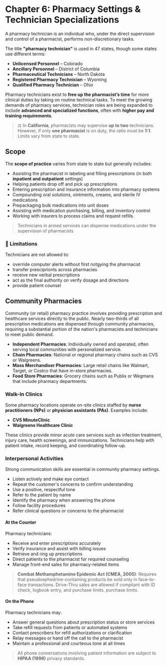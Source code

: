 # Chapter 6: Pharmacy Settings & Technician Specializations

A pharmacy technician is an individual who, under the direct supervision and control of a pharmacist, performs non-discretionary tasks.

The title **"pharmacy technician"** is used in 47 states, though some states use different terms:

- **Unlicensed Personnel** – Colorado  
- **Ancillary Personnel** – District of Columbia  
- **Pharmaceutical Technicians** – North Dakota  
- **Registered Pharmacy Technician** – Wyoming  
- **Qualified Pharmacy Technician** – Ohio

Pharmacy technicians exist to **free up the pharmacist’s time** for more clinical duties by taking on routine technical tasks. To meet the growing demands of pharmacy services, technician roles are being expanded to include **advanced and specialized functions**, often with **higher pay and training requirements**.

> ⚖️ In **California**, pharmacists may supervise **up to two** technicians. However, if only **one pharmacist** is on duty, the ratio must be **1:1**. Limits vary from state to state.

## Scope

The **scope of practice** varies from state to state but generally includes:

- Assisting the pharmacist in labeling and filling prescriptions (in both **inpatient and outpatient** settings)  
- Helping patients drop off and pick up prescriptions  
- Entering prescription and insurance information into pharmacy systems  
- Compounding oral solutions, ointments, creams, and sterile IV medications  
- Prepackaging bulk medications into unit doses  
- Assisting with medication purchasing, billing, and inventory control  
- Working with insurers to process claims and request refills  

> Technicians in armed services can dispense medications under the supervision of pharmacists

### 🛑 Limitations

Technicians are not allowed to:

- override computer alerts without first notgying the pharmacist
- transfer presciprionts across pharmacies
- receive new verbal prescriptions
- act as the final authority on verify dosage and directions
- provide patient counsel

## Community Pharmacies

Community (or retail) pharmacy practice involves providing prescription and healthcare services directly to the public. Nearly two-thirds of all prescription medications are dispensed through community pharmacies, requiring a substantial portion of the nation's pharmacists and technicians to meet public demand.

- **Independent Pharmacies**: Individually owned and operated, often serving local communities with personalized service.
- **Chain Pharmacies**: National or regional pharmacy chains such as CVS or Walgreens.
- **Mass Merchandiser Pharmacies**: Large retail chains like Walmart, Target, or Costco that have in-store pharmacies.
- **Food Store Pharmacies**: Grocery chains such as Publix or Wegmans that include pharmacy departments.

### Walk-In Clinics

Some pharmacy locations operate on-site clinics staffed by **nurse practitioners (NPs)** or **physician assistants (PAs)**. Examples include:

- **CVS MinuteClinic**
- **Walgreens Healthcare Clinic**

These clinics provide minor acute care services such as infection treatment, injury care, health screenings, and immunizations. Technicians help with patient intake, record keeping, and coordinating follow-up.

### Interpersonal Activities

Strong communication skills are essential in community pharmacy settings.

- Listen actively and make eye contact
- Repeat the customer's concerns to confirm understanding
- Use a positive, respectful tone
- Refer to the patient by name
- Identify the pharmacy when answering the phone
- Follow facility procedures
- Refer clinical questions or concerns to the pharmacist

#### At the Counter

Pharmacy technicians:

- Receive and enter prescriptions accurately
- Verify insurance and assist with billing issues
- Retrieve and ring up prescriptions
- Direct patients to the pharmacist for required counseling
- Manage front-end sales for pharmacy-related items

> **Combat Methamphetamine Epidemic Act (CMEA, 2005)**: Requires that pseudoephedrine-containing products be sold only in face-to-face transactions. Drive-Thru sales are allowed if compliant with ID check, logbook entry, and purchase limits. purchase limits.

#### On the Phone

Pharmacy technicians may:

- Answer general questions about prescription status or store services
- Take refill requests from patients or automated systems
- Contact prescribers for refill authorizations or clarification
- Relay messages or hand off the call to the pharmacist
- Maintain a professional and courteous tone at all times

> All phone conversations involving patient information are subject to **HIPAA (1996)** privacy standards.
